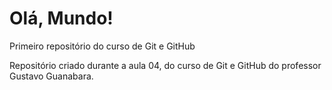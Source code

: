 # Olá, Mundo!
 Primeiro repositório do curso de Git e GitHub

 Repositório criado durante a aula 04, do curso de Git e GitHub
 do professor Gustavo Guanabara.
